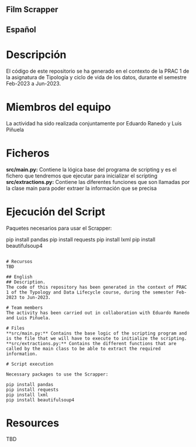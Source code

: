 ## Film Scrapper
## Español
# Descripción
El código de este repositorio se ha generado en el contexto de la PRAC 1 de la asignatura de Tipología y ciclo de vida de los datos, durante el semestre Feb-2023 a Jun-2023.

# Miembros del equipo
La actividad ha sido realizada conjuntamente por Eduardo Ranedo y Luis Piñuela

# Ficheros
**src/main.py:** Contiene la lógica base del programa de scripting y es el fichero que tendremos que ejecutar para inicializar el scripting
**src/extractions.py:** Contiene las diferentes funciones que son llamadas por la clase main para poder extraer la información que se precisa

# Ejecución del Script

Paquetes necesarios para usar el Scrapper:

pip install pandas
pip install requests
pip install lxml
pip install beautifulsoup4
```

# Recursos
TBD

## English
## Description.
The code of this repository has been generated in the context of PRAC 1 of the Typology and Data Lifecycle course, during the semester Feb-2023 to Jun-2023.

# Team members
The activity has been carried out in collaboration with Eduardo Ranedo and Luis Piñuela.

# Files
**src/main.py:** Contains the base logic of the scripting program and is the file that we will have to execute to initialize the scripting.
**src/extractions.py:** Contains the different functions that are called by the main class to be able to extract the required information.

# Script execution

Necessary packages to use the Scrapper:

pip install pandas
pip install requests
pip install lxml
pip install beautifulsoup4
```

# Resources
TBD
